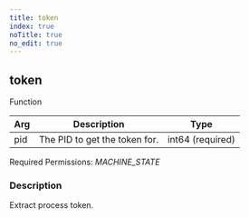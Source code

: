 ```yaml
---
title: token
index: true
noTitle: true
no_edit: true
---
```




<div class="vql_item"></div>


## token
<span class='vql_type pull-right page-header'>Function</span>



<div class="vqlargs"></div>

Arg | Description | Type
----|-------------|-----
pid|The PID to get the token for.|int64 (required)

Required Permissions: 
<i class="linkcolour label pull-right label-success">MACHINE_STATE</i>

### Description

Extract process token.

